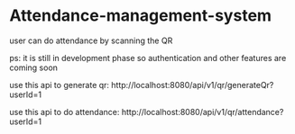 # Attendance-management-system
user can do attendance by scanning the QR

ps: it is still in development phase so authentication and other features are coming soon

use this api to generate qr:
http://localhost:8080/api/v1/qr/generateQr?userId=1

use this api to do attendance: 
http://localhost:8080/api/v1/qr/attendance?userId=1
